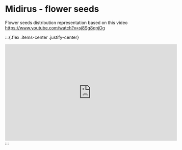 # Midirus - flower seeds

Flower seeds distribution representation based on this video
https://www.youtube.com/watch?v=sj8Sg8qnjOg


:::{.flex .items-center .justify-center}
<iframe width="560" height="315" src="https://www.youtube.com/embed/R76RcE2gywU" title="YouTube video player" frameborder="0" allow="accelerometer; autoplay; clipboard-write; encrypted-media; gyroscope; picture-in-picture" allowfullscreen></iframe>
:::
